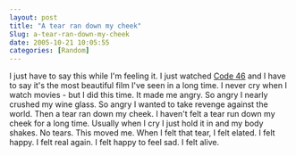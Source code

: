 ```yaml
---
layout: post
title: "A tear ran down my cheek"
Slug: a-tear-ran-down-my-cheek
date: 2005-10-21 10:05:55
categories: [Random]
---
```

I just have to say this while I'm feeling it. I just watched [Code 46](http://www.imdb.com/title/tt0345061/) and I have to say it's the most beautiful film I've seen in a long time. I never cry when I watch movies - but I did this time. It made me angry. So angry I nearly crushed my wine glass. So angry I wanted to take revenge against the world. Then a tear ran down my cheek. I haven't felt a tear run down my cheek for a long time. Usually when I cry I just hold it in and my body shakes. No tears. This moved me. When I felt that tear, I felt elated. I felt happy. I felt real again. I felt happy to feel sad. I felt alive.
